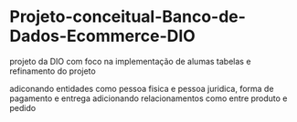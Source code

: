 # Projeto-conceitual-Banco-de-Dados-Ecommerce-DIO
 projeto da DIO com foco na implementação de alumas tabelas e refinamento do projeto

adiconando entidades como pessoa fisica e pessoa juridica, forma de pagamento  e entrega
adicionando relacionamentos como entre produto e pedido
